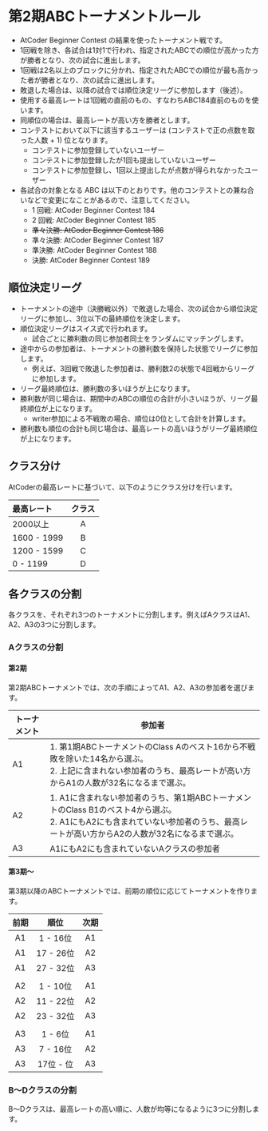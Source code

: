 # 第2期ABCトーナメントルール

- AtCoder Beginner Contest の結果を使ったトーナメント戦です。
- 1回戦を除き、各試合は1対1で行われ、指定されたABCでの順位が高かった方が勝者となり、次の試合に進出します。
- 1回戦は2名以上のブロックに分かれ、指定されたABCでの順位が最も高かった者が勝者となり、次の試合に進出します。
- 敗退した場合は、以降の試合では順位決定リーグに参加します（後述）。
- 使用する最高レートは1回戦の直前のもの、すなわちABC184直前のものを使います。
- 同順位の場合は、最高レートが高い方を勝者とします。
- コンテストにおいて以下に該当するユーザーは (コンテストで正の点数を取った人数 + 1) 位となります。
  - コンテストに参加登録していないユーザー
  - コンテストに参加登録したが1回も提出していないユーザー
  - コンテストに参加登録し、1回以上提出したが点数が得られなかったユーザー
- 各試合の対象となる ABC は以下のとおりです。他のコンテストとの兼ね合いなどで変更になことがあるので、注意してください。
  - 1 回戦: AtCoder Beginner Contest 184
  - 2 回戦: AtCoder Beginner Contest 185
  - ~~準々決勝: AtCoder Beginner Contest 186~~
  - 準々決勝: AtCoder Beginner Contest 187
  - 準決勝: AtCoder Beginner Contest 188
  - 決勝: AtCoder Beginner Contest 189

## 順位決定リーグ

- トーナメントの途中（決勝戦以外）で敗退した場合、次の試合から順位決定リーグに参加し、3位以下の最終順位を決定します。
- 順位決定リーグはスイス式で行われます。
  - 試合ごとに勝利数の同じ参加者同士をランダムにマッチングします。
- 途中からの参加者は、トーナメントの勝利数を保持した状態でリーグに参加します。
  - 例えば、3回戦で敗退した参加者は、勝利数2の状態で4回戦からリーグに参加します。
- リーグ最終順位は、勝利数の多いほうが上になります。
- 勝利数が同じ場合は、期間中のABCの順位の合計が小さいほうが、リーグ最終順位が上になります。
  - writer参加による不戦敗の場合、順位は0位として合計を計算します。
- 勝利数も順位の合計も同じ場合は、最高レートの高いほうがリーグ最終順位が上になります。

## クラス分け

AtCoderの最高レートに基づいて、以下のようにクラス分けを行います。

|最高レート|クラス|
|:---|:---:|
|2000以上|A|
|1600 - 1999|B|
|1200 - 1599|C|
|0 - 1199|D|

## 各クラスの分割

各クラスを、それぞれ3つのトーナメントに分割します。例えばAクラスはA1、A2、A3の3つに分割します。

### Aクラスの分割

#### 第2期

第2期ABCトーナメントでは、次の手順によってA1、A2、A3の参加者を選びます。

<table>
<thead>
  <tr>
    <th>トーナメント</th>
    <th>参加者<br></th>
  </tr>
</thead>
<tbody>
  <tr>
    <td>A1</td>
    <td>1. 第1期ABCトーナメントのClass Aのベスト16から不戦敗を除いた14名から選ぶ。<br>2. 上記に含まれない参加者のうち、最高レートが高い方からA1の人数が32名になるまで選ぶ。</td>
  </tr>
  <tr>
    <td>A2</td>
    <td>1. A1に含まれない参加者のうち、第1期ABCトーナメントのClass B1のベスト4から選ぶ。<br>2. A1にもA2にも含まれていない参加者のうち、最高レートが高い方からA2の人数が32名になるまで選ぶ。</td>
  </tr>
  <tr>
    <td>A3</td>
    <td>A1にもA2にも含まれていないAクラスの参加者</td>
  </tr>
</tbody>
</table>

#### 第3期〜

第3期以降のABCトーナメントでは、前期の順位に応じてトーナメントを作ります。

|前期|順位|次期|
|:----:|:----:|:-----:|
|A1| 1 - 16位|A1|
|A1|17 - 26位|A2|
|A1|27 - 32位|A3|
||||
|A2| 1 - 10位|A1|
|A2|11 - 22位|A2|
|A2|23 - 32位|A3|
||||
|A3|1 - 6位|A1|
|A3|7 - 16位|A2|
|A3|17位 - 位|A3|



### B〜Dクラスの分割

B〜Dクラスは、最高レートの高い順に、人数が均等になるように3つに分割します。
